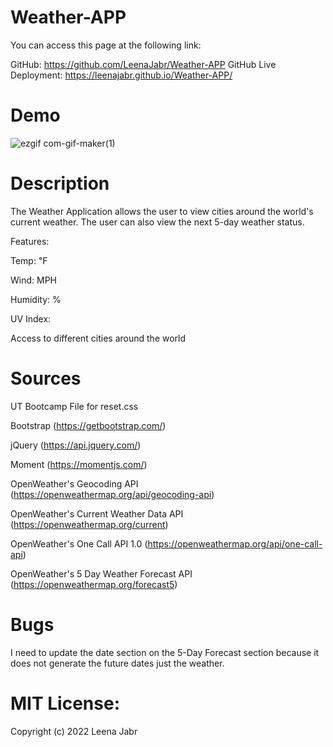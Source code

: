 # Weather-APP

You can access this page at the following link:

GitHub: https://github.com/LeenaJabr/Weather-APP
GitHub Live Deployment: https://leenajabr.github.io/Weather-APP/

# Demo
![ezgif com-gif-maker(1)](https://user-images.githubusercontent.com/107494937/180673395-5df68846-47e1-4e2a-a68b-04cd11fd543d.gif)


# Description
The Weather Application allows the user to view cities around the world's current weather. The user can also view the next 5-day weather status. 

Features:

Temp: ℉

Wind: MPH

Humidity: %

UV Index: 

Access to different cities around the world

# Sources
UT Bootcamp File for reset.css

Bootstrap (https://getbootstrap.com/)

jQuery (https://api.jquery.com/)

Moment (https://momentjs.com/)

OpenWeather's Geocoding API (https://openweathermap.org/api/geocoding-api)

OpenWeather's Current Weather Data API (https://openweathermap.org/current)

OpenWeather's One Call API 1.0 (https://openweathermap.org/api/one-call-api)

OpenWeather's 5 Day Weather Forecast API (https://openweathermap.org/forecast5)

# Bugs
I need to update the date section on the 5-Day Forecast section because it does not generate the future dates just the weather.

# MIT License:

Copyright (c) 2022 Leena Jabr
